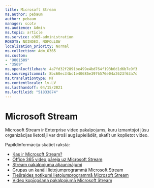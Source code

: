 ```yaml
---
title: Microsoft Stream
ms.author: pebaum
author: pebaum
manager: scotv
ms.audience: Admin
ms.topic: article
ms.service: o365-administration
ROBOTS: NOINDEX, NOFOLLOW
localization_priority: Normal
ms.collection: Adm_O365
ms.custom:
- "9001509"
- "3569"
ms.openlocfilehash: 4a7fd32f2891be499e4bd764f193b6d1d6b7e9f3
ms.sourcegitcommit: 8bc60ec34bc1e40685e3976576e04a2623f63a7c
ms.translationtype: MT
ms.contentlocale: lv-LV
ms.lasthandoff: 04/15/2021
ms.locfileid: "51833874"
---
```

# <a name="microsoft-stream"></a>Microsoft Stream

Microsoft Stream ir Enterprise video pakalpojums, kuru izmantojot jūsu organizācijas lietotāji var droši augšupielādēt, skatīt un koplietot video. 

Papildinformāciju skatiet rakstā:

- [Kas ir Microsoft Stream?](https://docs.microsoft.com/stream/overview)
- [Office 365 video pāreja uz Microsoft Stream](https://docs.microsoft.com/stream/migrate-from-office-365)
- [Stream pakalpojuma atjauninājumi](https://techcommunity.microsoft.com/t5/microsoft-stream-service-updates/bd-p/StreamAnnouncements)
- [Grupas un kanāli lietojumprogrammā Microsoft Stream](https://docs.microsoft.com/stream/groups-channels-organization)
- [Tiešraides notikumi lietojumprogrammā Microsoft Stream](https://docs.microsoft.com/stream/live-event-overview)
- [Video kopīgošana pakalpojumā Microsoft Stream](https://docs.microsoft.com/stream/portal-share-video)
